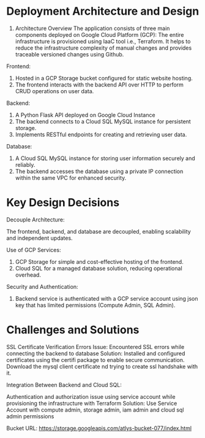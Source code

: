 # Deployment Architecture and Design
1. Architecture Overview
The application consists of three main components deployed on Google Cloud Platform (GCP):
The entire infrastructure is provisioned using IaaC tool i.e., Terraform. It helps to reduce the infrastructure complexity of manual changes and provides traceable versioned changes using Github.

Frontend:

1. Hosted in a GCP Storage bucket configured for static website hosting.
2. The frontend interacts with the backend API over HTTP to perform CRUD operations on user data.

Backend:

1. A Python Flask API deployed on Google Cloud Instance
2. The backend connects to a Cloud SQL MySQL instance for persistent storage.
3. Implements RESTful endpoints for creating and retrieving user data.

Database:

1. A Cloud SQL MySQL instance for storing user information securely and reliably.
2. The backend accesses the database using a private IP connection within the same VPC for enhanced security.

# Key Design Decisions

Decouple Architecture:

The frontend, backend, and database are decoupled, enabling scalability and independent updates.

Use of GCP Services:

1. GCP Storage for simple and cost-effective hosting of the frontend.
2. Cloud SQL for a managed database solution, reducing operational overhead.

Security and Authentication:

1. Backend service is authenticated with a GCP service account using json key that has limited permissions (Compute Admin, SQL Admin).

# Challenges and Solutions

SSL Certificate Verification Errors Issue:
Encountered SSL errors while connecting the backend to database
Solution: Installed and configured certificates using the certifi package to enable secure communication. Download the mysql client certificate nd trying to create ssl handshake with it.

Integration Between Backend and Cloud SQL:

Authentication and authorization issue using service account while provisioning the infrastructure with Terraform
Solution: Use Service Account with compute admin, storage admin, iam admin and cloud sql admin permissions

Bucket URL: https://storage.googleapis.com/atlys-bucket-077/index.html